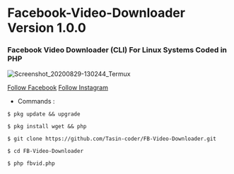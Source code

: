 
# Facebook-Video-Downloader Version 1.0.0
### Facebook Video Downloader (CLI) For Linux Systems Coded in PHP

![Screenshot_20200829-130244_Termux](https://user-images.githubusercontent.com/61790940/91631018-fd0e7b00-e9f7-11ea-83e0-45efa9ce9739.jpg)

[Follow Facebook](https://www.facebook.com/adib.tasin.16) 
[Follow Instagram](https://www.instagram.com/altasin2003/) 
* Commands : 
```
$ pkg update && upgrade
```
```
$ pkg install wget && php
```
```
$ git clone https://github.com/Tasin-coder/FB-Video-Downloader.git
```
```
$ cd FB-Video-Downloader
```
```
$ php fbvid.php
```
